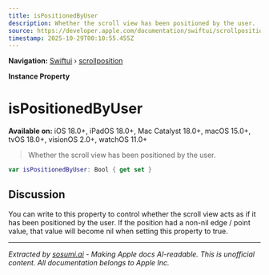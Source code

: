```yaml
---
title: isPositionedByUser
description: Whether the scroll view has been positioned by the user.
source: https://developer.apple.com/documentation/swiftui/scrollposition/ispositionedbyuser
timestamp: 2025-10-29T00:10:55.455Z
---
```


**Navigation:** [Swiftui](/documentation/swiftui) › [scrollposition](/documentation/swiftui/scrollposition)

**Instance Property**

# isPositionedByUser

**Available on:** iOS 18.0+, iPadOS 18.0+, Mac Catalyst 18.0+, macOS 15.0+, tvOS 18.0+, visionOS 2.0+, watchOS 11.0+

> Whether the scroll view has been positioned by the user.

```swift
var isPositionedByUser: Bool { get set }
```

## Discussion

You can write to this property to control whether the scroll view acts as if it has been positioned by the user. If the position had a non-nil edge / point value, that value will become nil when setting this property to true.

---

*Extracted by [sosumi.ai](https://sosumi.ai) - Making Apple docs AI-readable.*
*This is unofficial content. All documentation belongs to Apple Inc.*
